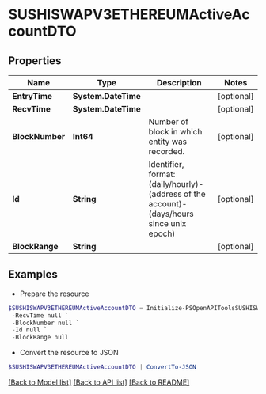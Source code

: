 # SUSHISWAPV3ETHEREUMActiveAccountDTO
## Properties

Name | Type | Description | Notes
------------ | ------------- | ------------- | -------------
**EntryTime** | **System.DateTime** |  | [optional] 
**RecvTime** | **System.DateTime** |  | [optional] 
**BlockNumber** | **Int64** | Number of block in which entity was recorded. | [optional] 
**Id** | **String** | Identifier, format: (daily/hourly)-(address of the account)-(days/hours since unix epoch) | [optional] 
**BlockRange** | **String** |  | [optional] 

## Examples

- Prepare the resource
```powershell
$SUSHISWAPV3ETHEREUMActiveAccountDTO = Initialize-PSOpenAPIToolsSUSHISWAPV3ETHEREUMActiveAccountDTO  -EntryTime null `
 -RecvTime null `
 -BlockNumber null `
 -Id null `
 -BlockRange null
```

- Convert the resource to JSON
```powershell
$SUSHISWAPV3ETHEREUMActiveAccountDTO | ConvertTo-JSON
```

[[Back to Model list]](../README.md#documentation-for-models) [[Back to API list]](../README.md#documentation-for-api-endpoints) [[Back to README]](../README.md)

